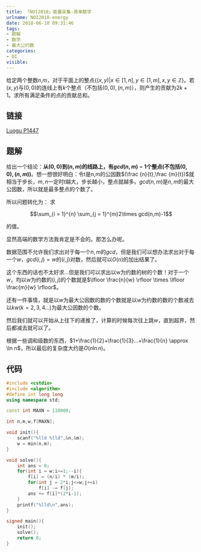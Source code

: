 ```yaml
---
title: 「NOI2010」能量采集-简单数学
urlname: NOI2010-energy
date: 2018-06-18 09:31:46
tags:
- 题解
- 数学
- 最大公约数
categories: 
- OI
visible:
---
```


给定两个整数$n$,$m$，对于平面上的整点$\{(x,y)|x \in [1,n],y \in [1,m],x,y \in \mathbb Z\}$。若$(x,y)$与$(0,0)$的连线上有$k$个整点（不包括$(0,0),(n,m)$），则产生的贡献为$2k+1$。求所有满足条件的点的贡献总和。

<!-- more -->

## 链接

[Luogu P1447](https://www.luogu.org/problemnew/show/P1447)

## 题解

给出一个结论：**从$(0,0)$到$(n,m)$的线路上，有$gcd(n,m)-1$个整点(不包括$(0,0),(n,m)$)**。想一想很好明白：令t是n,m的公因数$(\frac {n}{t},\frac {m}{t})$就相当于步长，$m,n$一定时$t$越大，步长越小，整点就越多。$gcd(n,m)$是$n,m$的最大公因数，所以就是最多整点的个数了。

所以问题转化为：
求

$$\sum_{i = 1}^{n} \sum_{j = 1}^{m}2\times gcd(n,m)-1$$

的值。

显然高端的数学方法我肯定是不会的。那怎么办呢。

数据范围不允许我们求出对于每一个$n,m$的$gcd$，但是我们可以想办法求出对于每一个$w$，$gcd(i,j) = w$的$(i,j)$对数，然后就可以$O(n)$的加出结果了。

这个东西的话也不太好求...但是我们可以求出以w为约数的树的个数！对于一个$w$，均以$w$为约数的$(i,j)$的个数就是$\lfloor \frac{n}{w} \rfloor \times \lfloor \frac{m}{w} \rfloor$。

还有一件事情，就是以$w$为最大公因数的数的个数就是以$w$为约数的数的个数减去以$kw(k = 2,3,4...)$为最大公因数的个数。

然后我们就可以开始从上往下的递推了，计算的时候每次往上跳$w$，直到超界，然后都减去就可以了。

根据一些调和级数的东西，$1+\frac{1}{2}+\frac{1}{3}...+\frac{1}{n} \approx \ln n$，所以最后的复杂度大约是$O(n \ln n)$。

## 代码


```cpp
#include <cstdio>
#include <algorithm>
#define int long long
using namespace std;

const int MAXN = 110000;

int n,m,w,f[MAXN];

void init(){
    scanf("%lld %lld",&n,&m);
    w = min(n,m);
}

void solve(){
    int ans = 0;
    for(int i = w;i>=1;--i){
        f[i] = (n/i) * (m/i);
        for(int j = 2*i;j<=w;j+=i)
            f[i] -= f[j];
        ans += f[i]*(2*i-1);
    }
    printf("%lld\n",ans);
}

signed main(){
    init();
    solve();
    return 0;
}
```

